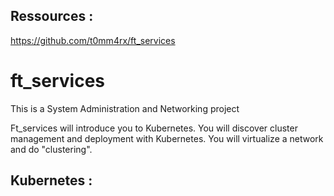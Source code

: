 ## Ressources :

https://github.com/t0mm4rx/ft_services

# ft_services
This is a System Administration and Networking project

Ft_services will introduce you to Kubernetes. You will discover cluster management and
deployment with Kubernetes. You will virtualize a network and do "clustering".

## Kubernetes :

